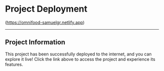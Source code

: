 # Project Deployment

(https://omnifood-samuelgr.netlify.app)

---

## Project Information

This project has been successfully deployed to the internet, and you can explore it live! Click the link above to access the project and experience its features.

